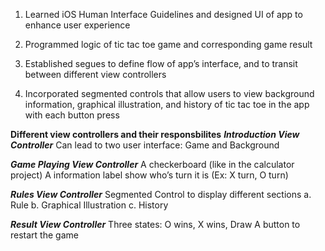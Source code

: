 1. Learned iOS Human Interface Guidelines and designed UI of app to enhance user experience

2. Programmed logic of tic tac toe game and corresponding game result

3. Established segues to define flow of app’s interface, and to transit between different view controllers

4. Incorporated segmented controls that allow users to view background information, graphical illustration, and history of tic tac toe in the app with each button press

**Different view controllers and their responsbilites**
***Introduction View Controller***
	Can lead to two user interface: Game and Background

***Game Playing View Controller***
	A checkerboard (like in the calculator project)
	A information label show who’s turn it is (Ex: X turn, O turn)

***Rules View Controller***
	Segmented Control to display different sections
		a. Rule
		b. Graphical Illustration
		c. History

***Result View Controller***
	Three states: O wins, X wins, Draw
	A button to restart the game
